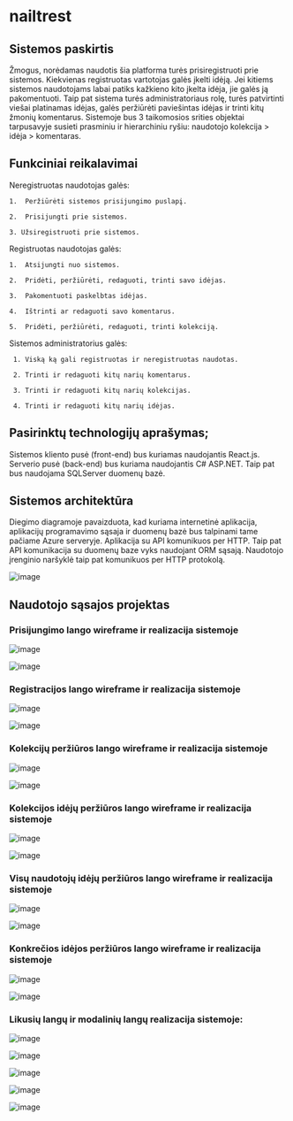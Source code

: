 # nailtrest

## Sistemos paskirtis

Žmogus, norėdamas naudotis šia platforma turės prisiregistruoti prie sistemos. Kiekvienas registruotas vartotojas galės įkelti idėją. Jei kitiems sistemos naudotojams labai patiks kažkieno kito įkelta idėja, jie galės ją pakomentuoti. Taip pat sistema turės administratoriaus rolę, turės patvirtinti viešai platinamas idėjas, galės peržiūrėti paviešintas idėjas ir trinti kitų žmonių komentarus. Sistemoje bus 3 taikomosios srities objektai tarpusavyje susieti prasminiu ir hierarchiniu ryšiu: naudotojo kolekcija > idėja > komentaras.

## Funkciniai reikalavimai
    
  Neregistruotas naudotojas galės:
  
    1.	Peržiūrėti sistemos prisijungimo puslapį.
    
    2.	Prisijungti prie sistemos.
    
    3. Užsiregistruoti prie sistemos.
    
    
  Registruotas naudotojas galės:
      
    1.	Atsijungti nuo sistemos.
    
    2.	Pridėti, peržiūrėti, redaguoti, trinti savo idėjas. 
            
    3.	Pakomentuoti paskelbtas idėjas.
    
    4.	Ištrinti ar redaguoti savo komentarus.
        
    5.	Pridėti, peržiūrėti, redaguoti, trinti kolekciją. 
    
    
  Sistemos administratorius galės:
     
     1. Viską ką gali registruotas ir neregistruotas naudotas.
     
     2. Trinti ir redaguoti kitų narių komentarus.
     
     3. Trinti ir redaguoti kitų narių kolekcijas.
     
     4. Trinti ir redaguoti kitų narių idėjas.
    
    
    
## Pasirinktų technologijų aprašymas;
  
  Sistemos kliento pusė (front-end) bus kuriamas naudojantis React.js. Serverio pusė (back-end) bus kuriama naudojantis C# ASP.NET. Taip pat bus naudojama SQLServer duomenų bazė. 


## Sistemos architektūra 
  
Diegimo diagramoje pavaizduota, kad kuriama internetinė aplikacija, aplikacijų programavimo sąsaja ir duomenų bazė bus talpinami tame pačiame Azure serveryje.  Aplikacija su API komunikuos per HTTP. Taip pat  API komunikacija su duomenų baze vyks naudojant ORM sąsają. Naudotojo įrenginio naršyklė taip pat komunikuos per HTTP protokolą. 

![image](https://user-images.githubusercontent.com/44231038/191031948-078443b3-3b00-478c-a6c8-9ffd39a7761d.png)

## Naudotojo sąsajos projektas

### Prisijungimo lango wireframe ir realizacija sistemoje

![image](https://user-images.githubusercontent.com/44231038/207915541-549a662e-2050-4d1f-a09b-db84f9e9a4a7.png)

![image](https://user-images.githubusercontent.com/44231038/207915586-dd852763-d75c-4e77-88a4-23a3c4fd7698.png)

### Registracijos lango wireframe ir realizacija sistemoje

![image](https://user-images.githubusercontent.com/44231038/207916447-f626813e-2462-43e0-a461-049e2c605a5c.png)

![image](https://user-images.githubusercontent.com/44231038/207916472-ca8e0af6-0f82-410d-9842-4b692efb35a1.png)

### Kolekcijų peržiūros lango wireframe ir realizacija sistemoje

![image](https://user-images.githubusercontent.com/44231038/207919594-15a8f8ea-760b-43c7-a94b-dabd23c2f918.png)

![image](https://user-images.githubusercontent.com/44231038/207919721-87ba8aa1-219e-4fcc-baf3-694865a629c3.png)

### Kolekcijos idėjų peržiūros lango wireframe ir realizacija sistemoje 

![image](https://user-images.githubusercontent.com/44231038/207920454-ac3326d9-720e-4feb-9c52-7e15f74ddf22.png)

![image](https://user-images.githubusercontent.com/44231038/207920491-15123422-2ef3-498b-b12c-8685b5f5f622.png)

### Visų naudotojų idėjų peržiūros lango wireframe ir realizacija sistemoje

![image](https://user-images.githubusercontent.com/44231038/207920688-c8b72957-9b98-42ee-833c-69c6d635f901.png)

![image](https://user-images.githubusercontent.com/44231038/207920716-472436a2-31cc-4136-a4ef-29df3286ebb7.png)

### Konkrečios idėjos peržiūros lango wireframe ir realizacija sistemoje

![image](https://user-images.githubusercontent.com/44231038/207922248-962b9d3f-b099-46d8-8595-e31b6a4ad951.png)

![image](https://user-images.githubusercontent.com/44231038/207922294-1b63c6c5-6ca3-4258-a816-25b532b975d3.png)

### Likusių langų ir modalinių langų realizacija sistemoje:

![image](https://user-images.githubusercontent.com/44231038/207922493-cbc20e12-5e6b-4b50-a3ac-98353632cb78.png)

![image](https://user-images.githubusercontent.com/44231038/207922532-ba529320-d9c8-4d44-84cf-93e95720397c.png)

![image](https://user-images.githubusercontent.com/44231038/207922565-0490e6f0-501c-43f1-b3e5-39f6e83e40df.png)

![image](https://user-images.githubusercontent.com/44231038/207922604-12c474fb-bdc4-49e2-b70e-61a0394ba1fe.png)

![image](https://user-images.githubusercontent.com/44231038/207922653-93776307-d4b9-400a-9ce9-656d92f39b00.png)

